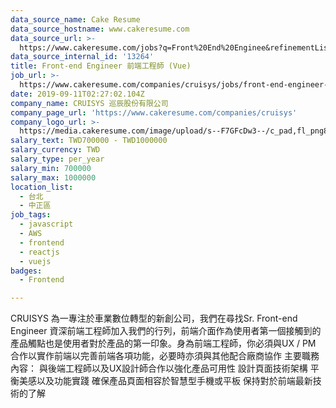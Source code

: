 ```yaml
---
data_source_name: Cake Resume
data_source_hostname: www.cakeresume.com
data_source_url: >-
  https://www.cakeresume.com/jobs?q=Front%20End%20Enginee&refinementList%5Blang_name%5D%5B0%5D=English&refinementList%5Bsalary_type%5D=per_year&range%5Bsalary_range%5D%5Bmin%5D=1000000
data_source_internal_id: '13264'
title: Front-end Engineer 前端工程師 (Vue)
job_url: >-
  https://www.cakeresume.com/companies/cruisys/jobs/front-end-engineer-front-end-engineer-vue
date: 2019-09-11T02:27:02.104Z
company_name: CRUISYS 巡辰股份有限公司
company_page_url: 'https://www.cakeresume.com/companies/cruisys'
company_logo_url: >-
  https://media.cakeresume.com/image/upload/s--F7GFcDw3--/c_pad,fl_png8,h_200,w_200/v1574912504/a5krjoo3luazpbsfl22s.png
salary_text: TWD700000 - TWD1000000
salary_currency: TWD
salary_type: per_year
salary_min: 700000
salary_max: 1000000
location_list:
  - 台北
  - 中正區
job_tags:
  - javascript
  - AWS
  - frontend
  - reactjs
  - vuejs
badges:
  - Frontend

---
```


CRUISYS 為一專注於車業數位轉型的新創公司，我們在尋找Sr. Front-end Engineer 資深前端工程師加入我們的行列，前端介面作為使用者第一個接觸到的產品觸點也是使用者對於產品的第一印象。身為前端工程師，你必須與UX / PM 合作以實作前端以完善前端各項功能，必要時亦須與其他配合廠商協作 主要職務內容： 與後端工程師以及UX設計師合作以強化產品可用性 設計頁面技術架構 平衡美感以及功能實踐 確保產品頁面相容於智慧型手機或平板 保持對於前端最新技術的了解